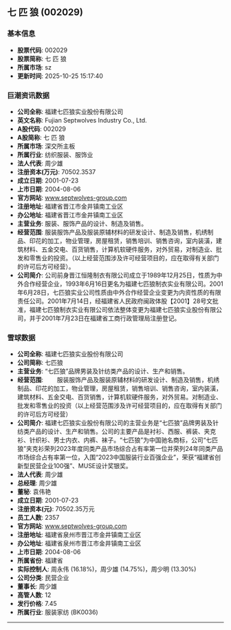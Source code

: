 ## 七 匹 狼 (002029)

### 基本信息

- **股票代码**: 002029
- **股票简称**: 七 匹 狼
- **所属市场**: sz
- **更新时间**: 2025-10-25 15:17:40

### 巨潮资讯数据

- **公司全称**: 福建七匹狼实业股份有限公司
- **英文名称**: Fujian Septwolves Industry Co., Ltd.
- **A股代码**: 002029
- **A股简称**: 七 匹 狼
- **所属市场**: 深交所主板
- **所属行业**: 纺织服装、服饰业
- **法人代表**: 周少雄
- **注册资本(万元)**: 70502.3537
- **成立日期**: 2001-07-23
- **上市日期**: 2004-08-06
- **官方网站**: www.septwolves-group.com
- **注册地址**: 福建省晋江市金井镇南工业区
- **办公地址**: 福建省晋江市金井镇南工业区
- **主营业务**: 服装、服饰产品的设计、制造及销售。
- **经营范围**: 服装服饰产品及服装原辅材料的研发设计、制造及销售，机绣制品、印花的加工，物业管理，房屋租赁，销售培训、销售咨询，室内装潢，建筑材料、五金交电、百货销售，计算机软硬件服务，对外贸易，对制造业、批发和零售业的投资。（以上经营范围涉及许可经营项目的，应在取得有关部门的许可后方可经营）。
- **公司简介**: 公司前身晋江恒隆制衣有限公司成立于1989年12月25日，性质为中外合作经营企业，1993年6月16日更名为福建七匹狼制衣实业有限公司。2001年6月28日，七匹狼实业公司性质由中外合作经营企业变更为内资性质的有限责任公司。2001年7月14日，经福建省人民政府闽政体股【2001】28号文批准，福建七匹狼制衣实业有限公司依法整体变更为福建七匹狼实业股份有限公司，并于2001年7月23日在福建省工商行政管理局注册登记。

### 雪球数据

- **公司全称**: 福建七匹狼实业股份有限公司
- **公司简称**: 七匹狼
- **主营业务**: “七匹狼”品牌男装及针纺类产品的设计、生产和销售。
- **经营范围**: 　　服装服饰产品及服装原辅材料的研发设计、制造及销售，机绣制品、印花的加工，物业管理，房屋租赁，销售培训、销售咨询，室内装潢，建筑材料、五金交电、百货销售，计算机软硬件服务，对外贸易。对制造业、批发和零售业的投资（以上经营范围涉及许可经营项目的，应在取得有关部门的许可后方可经营）
- **公司简介**: 福建七匹狼实业股份有限公司的主营业务是“七匹狼”品牌男装及针纺类产品的设计、生产和销售。公司的主要产品是衬衫、西服、裤装、夹克衫、针织衫、男士内衣、内裤、袜子。“七匹狼”为中国驰名商标，公司“七匹狼”夹克衫荣列2023年度同类产品市场综合占有率第一位并荣列24年同类产品市场综合占有率第一位，入围“2023中国服装行业百强企业”，荣获“福建省创新型民营企业100强”、MUSE设计奖银奖。
- **法人代表**: 周少雄
- **总经理**: 周少雄
- **董秘**: 袁伟艳
- **成立日期**: 2001-07-23
- **注册资本(元)**: 70502.35万元
- **员工人数**: 2357
- **官方网站**: www.septwolves-group.com
- **注册地址**: 福建省泉州市晋江市金井镇南工业区
- **办公地址**: 福建省泉州市晋江市金井镇南工业区
- **上市日期**: 2004-08-06
- **所属省份**: 福建省
- **实际控制人**: 周永伟 (16.18%)，周少雄 (14.75%)，周少明 (13.30%)
- **公司分类**: 民营企业
- **董事长**: 周少雄
- **高管人数**: 12
- **发行价格**: 7.45
- **所属行业**: 服装家纺 (BK0036)

---